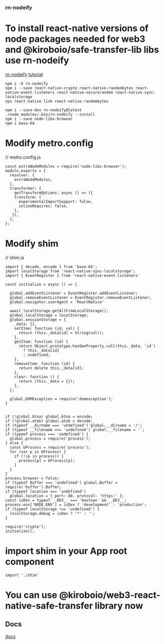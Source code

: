 ### rn-nodeify

# To install react-native versions of node packages needed for web3 and @kiroboio/safe-transfer-lib libs use rn-nodeify
[rn-nodeify](https://github.com/tradle/rn-nodeify#readme)
[tutorial](https://levelup.gitconnected.com/tutorial-how-to-set-up-web3js-1-x-with-react-native-0-6x-2021-467b2e0c94a4)

```
npm i -D rn-nodeify
npm i --save react-native-crypto react-native-randombytes react-native-event-listeners react-native-securerandom react-native-sync-localstorage
npx react-native link react-native-randombytes
```

```
npm i --save-dev rn-nodeify@latest  
./node_modules/.bin/rn-nodeify --install  
npm i --save node-libs-browser  
npm i base-64

```

# Modify metro.config
// metro.config.js
```
const extraNodeModules = require('node-libs-browser');
module.exports = {
  resolver: {
    extraNodeModules,
  },
  transformer: {
    getTransformOptions: async () => ({
    transform: {
      experimentalImportSupport: false,
      inlineRequires: false,
    },
   }),
  },
};
```

# Modify shim
// shim.js
```
import { decode, encode } from 'base-64';
import localStorage from 'react-native-sync-localstorage';
import { EventRegister } from 'react-native-event-listeners'

const initialize = async () => {

  global.addEventListener = EventRegister.addEventListener;
  global.removeEventListener = EventRegister.removeEventListener;
  global.navigator.userAgent = 'ReactNative'

  await localStorage.getAllFromLocalStorage();
  global.localStorage = localStorage;
  global.sessionStorage = {
    _data: {},
    setItem: function (id, val) {
      return (this._data[id] = String(val));
    },
    getItem: function (id) {
      return Object.prototype.hasOwnProperty.call(this._data, 'id')
        ? this._data[id]
        : undefined;
    },
    removeItem: function (id) {
      return delete this._data[id];
    },
    clear: function () {
      return (this._data = {});
    },
  };

  global.DOMException = require('domexception');
}


if (!global.btoa) global.btoa = encode;
if (!global.atob) global.atob = decode;
if (typeof __dirname === 'undefined') global.__dirname = '/';
if (typeof __filename === 'undefined') global.__filename = '';
if (typeof process === 'undefined') {
  global.process = require('process');
} else {
  const bProcess = require('process');
  for (var p in bProcess) {
    if (!(p in process)) {
      process[p] = bProcess[p];
    }
  }
}
process.browser = false;
if (typeof Buffer === 'undefined') global.Buffer = require('buffer').Buffer;
if (typeof location === 'undefined')
  global.location = { port: 80, protocol: 'https:' };
const isDev = typeof __DEV__ === 'boolean' && __DEV__;
process.env['NODE_ENV'] = isDev ? 'development' : 'production';
if (typeof localStorage !== 'undefined') {
  localStorage.debug = isDev ? '*' : '';
}

require('crypto');
initialize();
```
# import shim in your App root component

```
import './shim'
```

# You can use @kiroboio/web3-react-native-safe-transfer library now
## Docs
[docs](https://kiroboio.github.io/web3-lib/docs/intro)
